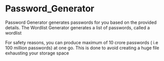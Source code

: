 # Password_Generator

Password Generator generates passwords for you based on the provided details.
The Wordlist Generator generates a list of passwords, called a wordlist

For safety reasons, you can produce maximum of 10 crore passwords ( i.e 100 million passwords) at one go. This is done to avoid creating a huge file exhausting your storage space